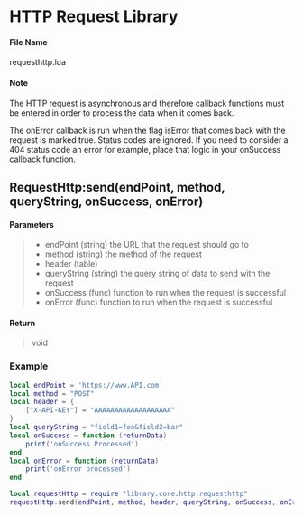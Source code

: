 # HTTP Request Library

#### File Name
requesthttp.lua

#### Note

The HTTP request is asynchronous and therefore callback functions must be entered in order to process the data when it comes back.

The onError callback is run when the flag isError that comes back with the request is marked true. Status codes are ignored. If you need to consider a 404 status code an error for example, place that logic in your onSuccess callback function.

## RequestHttp:send(endPoint, method, queryString, onSuccess, onError)

#### Parameters
> - endPoint (string) the URL that the request should go to
> - method (string) the method of the request
> - header (table)
> - queryString (string) the query string of data to send with the request
> - onSuccess (func) function to run when the request is successful
> - onError (func) function to run when the request is successful

#### Return
> void

### Example 
```lua
local endPoint = 'https://www.API.com'
local method = "POST"
local header = {
    ["X-API-KEY"] = "AAAAAAAAAAAAAAAAAAA"
}
local queryString = "field1=foo&field2=bar"
local onSuccess = function (returnData)
    print('onSuccess Processed')
end
local onError = function (returnData)
    print('onError processed')
end

local requestHttp = require "library.core.http.requesthttp"
requestHttp.send(endPoint, method, header, queryString, onSuccess, onError)
```
